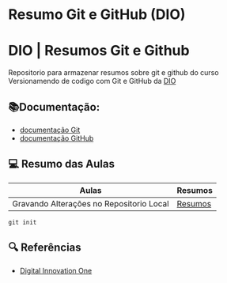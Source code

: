 # Resumo Git e GitHub (DIO)
# DIO | Resumos Git e Github

Repositorio para armazenar resumos sobre git e github do curso Versionamendo de codigo com Git e GitHub da [DIO](https://www.dio.me)

## 📚Documentação:
- [documentação Git](https://git-scm.com/doc)
- [documentação GitHub](https://docs.github.com/)

## 💻 Resumo das Aulas 

| Aulas | Resumos |
|-------|---------|
| Gravando Alterações no Repositorio Local | [Resumos]()

```
git init
```

## 🔍 Referências
- [Digital Innovation One]()
